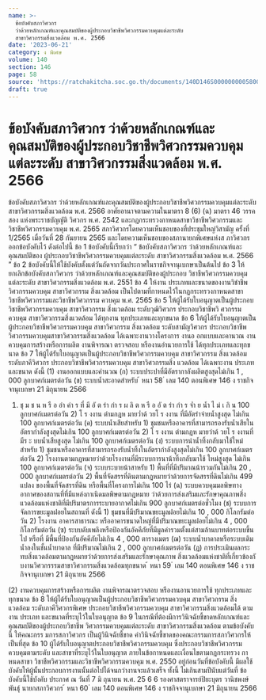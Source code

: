 ```yaml
---
name: >-
  ข้อบังคับสภาวิศวกร
  ว่าด้วยหลักเกณฑ์และคุณสมบัติของผู้ประกอบวิชาชีพวิศวกรรมควบคุมแต่ละระดับ
  สาขาวิศวกรรมสิ่งแวดล้อม พ.ศ. 2566
date: '2023-06-21'
category: ง พิเศษ
volume: 140
section: 146
page: 58
source: 'https://ratchakitcha.soc.go.th/documents/140D146S0000000005800.pdf'
draft: true
---
```


# ข้อบังคับสภาวิศวกร ว่าด้วยหลักเกณฑ์และคุณสมบัติของผู้ประกอบวิชาชีพวิศวกรรมควบคุมแต่ละระดับ สาขาวิศวกรรมสิ่งแวดล้อม พ.ศ. 2566

ข้อบังคับสภาวิศวกร ว่าด้วยหลักเกณฑ์และคุณสมบัติของผู้ประกอบวิชาชีพวิศวกรรมควบคุมแต่ละระดับ สาขาวิศวกรรมสิ่งแวดล้อม พ.ศ. 2566 อาศัยอานาจตามความในมาตรา 8 (6) (ฉ) มาตรา 46 วรรคสอง แห่งพระราชบัญญัติ วิศวกร พ.ศ. 2542 และกฎกระทรวงกาหนดสาขาวิชาชีพวิศวกรรมและวิชาชีพวิศวกรรมควบคุม พ.ศ. 2565 สภาวิศวกรโดยความเห็นชอบของที่ประชุมใหญ่วิสามัญ ครั้งที่ 1/2565 เมื่อวันที่ 28 กันยายน 2565 และโดยความเห็นชอบของสภานายกพิเศษแห่งส ภาวิศวกร ออกข้อบังคับไว้ ดังต่อไปนี้ ข้อ 1 ข้อบังคับนี้เรียกว่า “ ข้อบังคับสภาวิศวกร ว่าด้วยหลักเกณฑ์และคุณสมบัติของ ผู้ประกอบวิชาชีพวิศวกรรมควบคุมแต่ละระดับ สาขาวิศวกรรมสิ่งแวดล้อม พ.ศ. 2566 ” ข้อ 2 ข้อบังคับนี้ให้ใช้บังคับตั้งแต่วันถัดจากวันประกาศในราชกิจจานุเบกษาเป็นต้นไป ข้อ 3 ให้ยกเลิกข้อบังคับสภาวิศวกร ว่าด้วยหลักเกณฑ์และคุณสมบัติของผู้ประกอบ วิชาชีพวิศวกรรมควบคุมแต่ละระดับ สาขาวิศวกรรมสิ่งแวดล้อม พ.ศ. 2551 ข้อ 4 ให้งาน ประเภทและขนาดของงานวิชำชีพวิศวกรรมควบคุม สาขาวิศวกรรม สิ่งแวดล้อม เป็นไปตามที่กาหนดไว้ในกฎกระทรวงกาหนดสาขาวิชาชีพวิศวกรรมและวิชาชีพวิศวกรรม ควบคุม พ.ศ. 2565 ข้อ 5 ให้ผู้ได้รับใบอนุญาตเป็นผู้ประกอบวิชาชีพวิศวกรรมควบคุม สาขาวิศวกรรม สิ่งแวดล้อม ระดับวุฒิวิศวกร ประกอบวิชาชีพวิ ศวกรรมควบคุม สาขาวิศวกรรมสิ่งแวดล้อม ได้ทุกงาน ทุกประเภทและทุกขนาด ข้อ 6 ให้ผู้ได้รับใบอนุญาตเป็นผู้ประกอบวิชาชีพวิศวกรรมควบคุม สาขาวิศวกรรม สิ่งแวดล้อม ระดับสามัญวิศวกร ประกอบวิชาชีพวิศวกรรมควบคุมสาขาวิศวกรรมสิ่งแวดล้อม ได้เฉพาะงานวางโครงการ งานอ อกแบบและคานวณ งานควบคุมการสร้างหรือการผลิต งานพิจารณา ตรวจสอบ หรืองานอำนวยการใช้ ได้ทุกประเภทและทุกขนาด ข้อ 7 ให้ผู้ได้รับใบอนุญาตเป็นผู้ประกอบวิชาชีพวิศวกรรมควบคุม สาขาวิศวกรรม สิ่งแวดล้อม ระดับภาคีวิศวกร ประกอบวิชาชีพวิศวกรรมควบคุม สาขาวิศวกรรมสิ่ง แวดล้อม ได้เฉพาะงาน ประเภทและขนาด ดังนี้ (1) งานออกแบบและคำนวณ (ก) ระบบประปาที่มีอัตรากาลังผลิตสูงสุดไม่เกิน 1 , 000 ลูกบาศก์เมตรต่อวัน (ข) ระบบน้ำสะอาดสำหรับ ้ หนา 58 ่ เลม 140 ตอนพิเศษ 146 ง ราชกิจจานุเบกษา 21 มิถุนายน 2566

1) ชุ ม ช น ห รื อ อำ คำ ร ที่ มี อั ต รำ กำ ร ผ ลิ ต ห รื อ อั ต รำ กำ ร จ่ำ ย น้ำ ไ ม่ เ กิ น 100 ลูกบาศก์เมตรต่อวัน 2) โ ร งงาน ตำมกฎห มายว่ำด้ วยโ ร งงาน ที่มีอัตรำจ่ายน้ำสูงสุด ไม่เกิน 100 ลูกบาศก์เมตรต่อวัน (ค) ระบบน้ำเสียสำหรับ 1) ชุมชนหรืออาคารที่สามารถรองรับน้ำเสียในอัตรากำลังสูงสุดไม่เกิน 100 ลูกบาศก์เมตรต่อวัน 2) โ ร งงาน ตำมกฎห มายว่าด้ วยโ ร งงานที่มีร ะ บบน้ำเสียสูงสุด ไม่เกิน 100 ลูกบาศก์เมตรต่อวัน (ง) ระบบการนำน้ำทิ้งกลับมาใช้ใหม่สำหรับ 1) ชุมชนหรืออาคารที่สามารถรองรับน้ำทิ้งในอัตรากำลังสูงสุดไม่เกิน 100 ลูกบาศก์เมตรต่อวัน 2) โรงงานตามกฎหมายว่าด้วยโรงงานที่มีระบบการนาน้าทิ้งกลับมาใช้ ใหม่สูงสุด ไม่เกิน 100 ลูกบาศก์เมตรต่อวัน (จ) ระบบระบายน้าสาหรับ 1) พื้นที่ที่มีปริมาณน้ารวมกันไม่เกิน 20 , 000 ลูกบาศก์เมตรต่อวัน 2) พื้นที่จัดสรรที่ดินตามกฎหมายว่าด้วยการจัดสรรที่ดินไม่เกิน 499 แปลง ของพื้นที่จัดสรรที่ดิน หรือพื้นที่โครงการไม่เกิน 100 ไร่ (ฉ) ระบบควบคุมมลพิษทางอากาศของสถานที่ที่มีแหล่งกาเนิดมลพิษตามกฎหมาย ว่าด้วยการส่งเสริมและรักษาคุณภาพสิ่งแวดล้อมแห่งชาติที่มีปริมาตรการระบายอากาศไม่เกิน 900 ลูกบาศก์เมตรต่อชั่วโมง (ช) ระบบการจัดการขยะมูลฝอยในสถานที่ ดังนี้ 1) ชุมชนที่มีปริมาณขยะมูลฝอยไม่เกิน 10 , 000 กิโลกรัมต่อวัน 2) โรงงาน อาคารสาธารณะ หรืออาคารขนาดใหญ่ที่มีปริมาณขยะมูลฝอยไม่เกิน 4 , 000 กิโลกรัมต่อวัน (ซ) ระบบดับเพลิงหรือป้องกันอัคคีภัยที่มีมูลค่ารวมตั้งแต่สามล้านบาทต่อระบบขึ้นไป หรือที่ มีพื้นที่ป้องกันอัคคีภัยไม่เกิน 4 , 000 ตารางเมตร (ฌ) ระบบน้ำบาดาลหรือระบบเติมน้ำลงในชั้นน้ำบาดาล ที่มีปริมาณไม่เกิน 2 , 000 ลูกบาศก์เมตรต่อวัน (ฏ) การประเมินผลกระทบสิ่งแวดล้อมตามกฎหมายว่าด้วยการส่งเสริมและรักษาคุณภาพ สิ่งแวดล้อมแห่งชาติที่เกี่ยวข้องกั บงานวิศวกรรรมสาขาวิศวกรรมสิ่งแวดล้อมทุกขนาด ้ หนา 59 ่ เลม 140 ตอนพิเศษ 146 ง ราชกิจจานุเบกษา 21 มิถุนายน 2566

(2) งานควบคุมการสร้างหรือการผลิต งานพิจารณาตรวจสอบ หรืองานอานวยการใช้ ทุกประเภทและทุกขนาด ข้อ 8 ให้ผู้ได้รับใบอนุญาตเป็นผู้ประกอบวิชาชีพวิศวกรรมควบคุม สาขาวิศวกรรม สิ่งแวดล้อม ระดับภาคีวิศวกรพิเศษ ประกอบวิชาชีพวิศวกรรมควบคุม สาขาวิศวกรรมสิ่งแวดล้อมได้ ตามงาน ประเภท และขนาดที่ระบุไว้ในใบอนุญาต ข้อ 9 ในกรณีที่ต้องมีการวินิจฉัยชี้ขาดหลักเกณฑ์และคุณสมบัติของผู้ประกอบวิชาชีพ วิศวกรรมควบคุมแต่ละระดับ สาขาวิศวกรรมสิ่งแวดล้อม ตามข้อบังคับนี้ ให้คณะกรร มการสภาวิศวกร เป็นผู้วินิจฉัยชี้ขาด คำวินิจฉัยชี้ขาดของคณะกรรมการสภาวิศวกรให้เป็นที่สุด ข้อ 10 ผู้ได้รับใบอนุญาตประกอบวิชาชีพวิศวกรรมควบคุม ซึ่งประกอบวิชาชีพวิศวกรรม ควบคุมตามระดับ และสาขาที่ระบุไว้ในใบอนุญาต ภายในข้อกาหนดและเงื่อนไขตามกฎกระทรวง กาหนดสาขา วิชาชีพวิศวกรรมและวิชาชีพวิศวกรรมควบคุม พ.ศ. 2550 อยู่ก่อนวันที่ข้อบังคับนี้ มีผลใช้บังคับให้ผู้นั้นประกอบการงานนั้นต่อไปได้จนกว่างานจะแล้วเสร็จ ทั้งนี้ ไม่เกินสามปีนับแต่วันที่ ข้อบังคับนี้ใช้บังคับ ประกาศ ณ วันที่ 7 มิ ถุนายน พ.ศ. 25 6 6 รองศาสตราจารย์ปิยะบุตร วานิชพงษ์พันธุ์ นายกสภาวิศวกร ้ หนา 60 ่ เลม 140 ตอนพิเศษ 146 ง ราชกิจจานุเบกษา 21 มิถุนายน 2566
